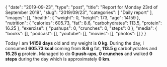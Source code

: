 {
    "date": "2019-09-23",
    "type": "post",
    "title": "Report for Monday 23rd of September 2019",
    "slug": "2019\/09\/23",
    "categories": [
        "Daily report"
    ],
    "images": [],
    "health": {
        "weight": 0,
        "height": 173,
        "age": 14159
    },
    "nutrition": {
        "calories": 605.73,
        "fat": 8.6,
        "carbohydrates": 113.5,
        "protein": 16.25
    },
    "exercise": {
        "pushups": 0,
        "crunches": 0,
        "steps": 0
    },
    "media": {
        "books": [],
        "podcast": [],
        "youtube": [],
        "movies": [],
        "photos": []
    }
}

Today I am <strong>14159 days</strong> old and my weight is <strong>0 kg</strong>. During the day, I consumed <strong>605.73 kcal</strong> coming from <strong>8.6 g</strong> fat, <strong>113.5 g</strong> carbohydrates and <strong>16.25 g</strong> protein. Managed to do <strong>0 push-ups</strong>, <strong>0 crunches</strong> and walked <strong>0 steps</strong> during the day which is approximately <strong>0 km</strong>.